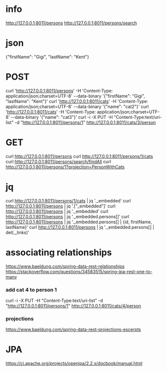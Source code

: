 # info
http://127.0.0.1:8011/persons
http://127.0.0.1:8011/persons/search
# json
{"firstName": "Gigi", "lastName": "Kent"}
# POST
curl 'http://127.0.0.1:8011/persons' -H 'Content-Type: application/json;charset=UTF-8' --data-binary '{"firstName": "Gigi", "lastName": "Kent"}'
curl 'http://127.0.0.1:8011/cats' -H 'Content-Type: application/json;charset=UTF-8' --data-binary '{"name": "cat2"}'
curl 'http://127.0.0.1:8011/cats' -H 'Content-Type: application/json;charset=UTF-8' --data-binary '{"name": "cat3"}'
curl -i -X PUT -H "Content-Type:text/uri-list" -d "http://127.0.0.1:8011/persons/1" http://127.0.0.1:8011/cats/3/person
# GET
curl http://127.0.0.1:8011/persons
curl http://127.0.0.1:8011/persons/1/cats
curl http://127.0.0.1:8011/persons/search/findAll
curl http://127.0.0.1:8011/persons/1?projection=PersonWithCats
# jq
curl http://127.0.0.1:8011/persons/1/cats | jq '._embedded'
curl http://127.0.0.1:8011/persons | jq '.["_embedded"]'
curl http://127.0.0.1:8011/persons | jq '._embedded'
curl http://127.0.0.1:8011/persons | jq '._embedded.persons[]'
curl http://127.0.0.1:8011/persons | jq '._embedded.persons[] | {id, firstName, lastName}'
curl http://127.0.0.1:8011/persons | jq '._embedded.persons[] | del(._links)'
# associating relationships
https://www.baeldung.com/spring-data-rest-relationships
https://stackoverflow.com/questions/34583515/spring-jpa-rest-one-to-many
### add cat 4 to person 1
curl -i -X PUT -H "Content-Type:text/uri-list" -d "http://127.0.0.1:8011/persons/1" http://127.0.0.1:8011/cats/4/person
### projections
https://www.baeldung.com/spring-data-rest-projections-excerpts
# JPA
https://ci.apache.org/projects/openjpa/2.2.x/docbook/manual.html
